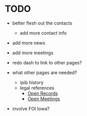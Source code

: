 # TODO

- better flesh out the contacts
    - add more contact info
- add more news
- add more meetings
- redo dash to link to other pages?

- what other pages are needed?
    - ipib history
    - legal references
        - [Open Records](https://www.legis.iowa.gov/docs/ico/chapter/22.pdf)
        - [Open Meetings](https://www.legis.iowa.gov/docs/ico/chapter/21.pdf)
- involve FOI Iowa?
